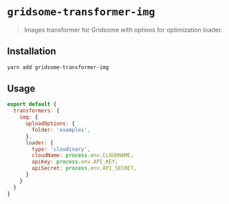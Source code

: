 # `gridsome-transformer-img`

> Images transformer for Gridsome with options for optimization loader.

## Installation

```bash
yarn add gridsome-transformer-img
```

## Usage

```js
export default {
  transformers: {
    img: {
      uploadOptions: {
        folder: 'examples',
      },
      loader: {
        type: 'cloudinary',
        cloudName: process.env.CLOUDNAME,
        apiKey: process.env.API_KEY,
        apiSecret: process.env.API_SECRET,
      }
    }
  }
}
```
